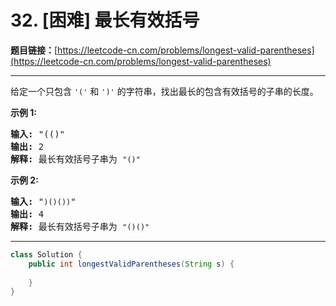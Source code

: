 # 32. [困难] 最长有效括号

**题目链接：**[https://leetcode-cn.com/problems/longest-valid-parentheses](https://leetcode-cn.com/problems/longest-valid-parentheses)

---

<div class="content__1Y2H">
 <div class="notranslate">
  <p>给定一个只包含 <code>'('</code>&nbsp;和 <code>')'</code>&nbsp;的字符串，找出最长的包含有效括号的子串的长度。</p> 
  <p><strong>示例&nbsp;1:</strong></p> 
  <pre class="language-text"><strong>输入:</strong> "(()"
<strong>输出:</strong> 2
<strong>解释:</strong> 最长有效括号子串为 <code>"()"</code>
</pre> 
  <p><strong>示例 2:</strong></p> 
  <pre class="language-text"><strong>输入:</strong> "<code>)()())</code>"
<strong>输出:</strong> 4
<strong>解释:</strong> 最长有效括号子串为 <code>"()()"</code>
</pre> 
 </div>
</div>

---

```java
class Solution {
    public int longestValidParentheses(String s) {
        
    }
}
```